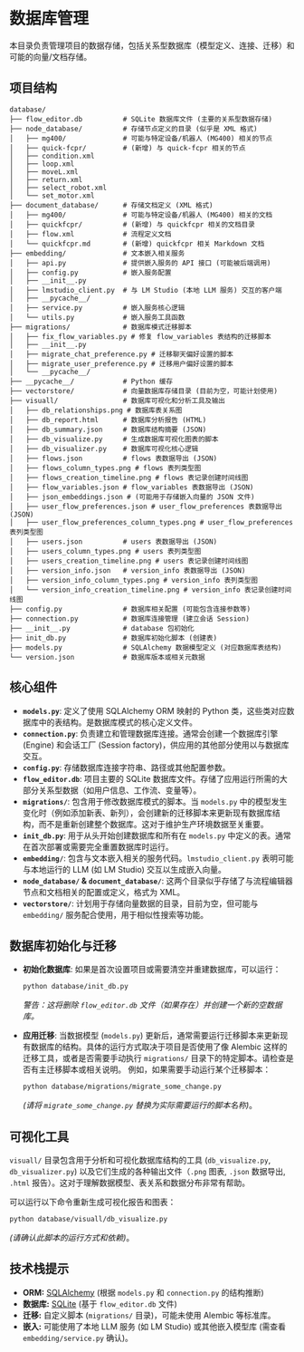 # 数据库管理

本目录负责管理项目的数据存储，包括关系型数据库（模型定义、连接、迁移）和可能的向量/文档存储。

## 项目结构

```
database/
├── flow_editor.db          # SQLite 数据库文件 (主要的关系型数据存储)
├── node_database/          # 存储节点定义的目录 (似乎是 XML 格式)
│   ├── mg400/              # 可能与特定设备/机器人 (MG400) 相关的节点
│   ├── quick-fcpr/         # (新增) 与 quick-fcpr 相关的节点
│   ├── condition.xml
│   ├── loop.xml
│   ├── moveL.xml
│   ├── return.xml
│   ├── select_robot.xml
│   └── set_motor.xml
├── document_database/      # 存储文档定义 (XML 格式)
│   ├── mg400/              # 可能与特定设备/机器人 (MG400) 相关的文档
│   ├── quickfcpr/          # (新增) 与 quickfcpr 相关的文档目录
│   ├── flow.xml            # 流程定义文档
│   └── quickfcpr.md        # (新增) quickfcpr 相关 Markdown 文档
├── embedding/              # 文本嵌入相关服务
│   ├── api.py              # 提供嵌入服务的 API 接口 (可能被后端调用)
│   ├── config.py           # 嵌入服务配置
│   ├── __init__.py
│   ├── lmstudio_client.py  # 与 LM Studio (本地 LLM 服务) 交互的客户端
│   ├── __pycache__/
│   ├── service.py          # 嵌入服务核心逻辑
│   └── utils.py            # 嵌入服务工具函数
├── migrations/             # 数据库模式迁移脚本
│   ├── fix_flow_variables.py # 修复 flow_variables 表结构的迁移脚本
│   ├── __init__.py
│   ├── migrate_chat_preference.py # 迁移聊天偏好设置的脚本
│   ├── migrate_user_preference.py # 迁移用户偏好设置的脚本
│   └── __pycache__/
├── __pycache__/            # Python 缓存
├── vectorstore/            # 向量数据库存储目录 (目前为空，可能计划使用)
├── visuall/                # 数据库可视化和分析工具及输出
│   ├── db_relationships.png # 数据库表关系图
│   ├── db_report.html      # 数据库分析报告 (HTML)
│   ├── db_summary.json     # 数据库结构摘要 (JSON)
│   ├── db_visualize.py     # 生成数据库可视化图表的脚本
│   ├── db_visualizer.py    # 数据库可视化核心逻辑
│   ├── flows.json          # flows 表数据导出 (JSON)
│   ├── flows_column_types.png # flows 表列类型图
│   ├── flows_creation_timeline.png # flows 表记录创建时间线图
│   ├── flow_variables.json # flow_variables 表数据导出 (JSON)
│   ├── json_embeddings.json # (可能用于存储嵌入向量的 JSON 文件)
│   ├── user_flow_preferences.json # user_flow_preferences 表数据导出 (JSON)
│   ├── user_flow_preferences_column_types.png # user_flow_preferences 表列类型图
│   ├── users.json          # users 表数据导出 (JSON)
│   ├── users_column_types.png # users 表列类型图
│   ├── users_creation_timeline.png # users 表记录创建时间线图
│   ├── version_info.json   # version_info 表数据导出 (JSON)
│   ├── version_info_column_types.png # version_info 表列类型图
│   └── version_info_creation_timeline.png # version_info 表记录创建时间线图
├── config.py               # 数据库相关配置 (可能包含连接参数等)
├── connection.py           # 数据库连接管理 (建立会话 Session)
├── __init__.py             # database 包初始化
├── init_db.py              # 数据库初始化脚本 (创建表)
├── models.py               # SQLAlchemy 数据模型定义 (对应数据库表结构)
└── version.json            # 数据库版本或相关元数据
```

## 核心组件

- **`models.py`**: 定义了使用 SQLAlchemy ORM 映射的 Python 类，这些类对应数据库中的表结构。是数据库模式的核心定义文件。
- **`connection.py`**: 负责建立和管理数据库连接。通常会创建一个数据库引擎 (Engine) 和会话工厂 (Session factory)，供应用的其他部分使用以与数据库交互。
- **`config.py`**: 存储数据库连接字符串、路径或其他配置参数。
- **`flow_editor.db`**: 项目主要的 SQLite 数据库文件。存储了应用运行所需的大部分关系型数据（如用户信息、工作流、变量等）。
- **`migrations/`**: 包含用于修改数据库模式的脚本。当 `models.py` 中的模型发生变化时（例如添加新表、新列），会创建新的迁移脚本来更新现有数据库结构，而不是重新创建整个数据库。这对于维护生产环境数据至关重要。
- **`init_db.py`**: 用于从头开始创建数据库和所有在 `models.py` 中定义的表。通常在首次部署或需要完全重置数据库时运行。
- **`embedding/`**: 包含与文本嵌入相关的服务代码。`lmstudio_client.py` 表明可能与本地运行的 LLM (如 LM Studio) 交互以生成嵌入向量。
- **`node_database/` & `document_database/`**: 这两个目录似乎存储了与流程编辑器节点和文档相关的配置或定义，格式为 XML。
- **`vectorstore/`**: 计划用于存储向量数据的目录，目前为空，但可能与 `embedding/` 服务配合使用，用于相似性搜索等功能。

## 数据库初始化与迁移

- **初始化数据库**: 如果是首次设置项目或需要清空并重建数据库，可以运行：

  ```bash
  python database/init_db.py
  ```

  _警告：这将删除 `flow_editor.db` 文件（如果存在）并创建一个新的空数据库。_

- **应用迁移**: 当数据模型 (`models.py`) 更新后，通常需要运行迁移脚本来更新现有数据库的结构。具体的运行方式取决于项目是否使用了像 Alembic 这样的迁移工具，或者是否需要手动执行 `migrations/` 目录下的特定脚本。请检查是否有主迁移脚本或相关说明。
  例如，如果需要手动运行某个迁移脚本：
  ```bash
  python database/migrations/migrate_some_change.py
  ```
  _(请将 `migrate_some_change.py` 替换为实际需要运行的脚本名称)_。

## 可视化工具

`visuall/` 目录包含用于分析和可视化数据库结构的工具 (`db_visualize.py`, `db_visualizer.py`) 以及它们生成的各种输出文件（`.png` 图表, `.json` 数据导出, `.html` 报告）。这对于理解数据模型、表关系和数据分布非常有帮助。

可以运行以下命令重新生成可视化报告和图表：

```bash
python database/visuall/db_visualize.py
```

_(请确认此脚本的运行方式和依赖)_。

## 技术栈提示

- **ORM:** [SQLAlchemy](https://www.sqlalchemy.org/) (根据 `models.py` 和 `connection.py` 的结构推断)
- **数据库:** [SQLite](https://www.sqlite.org/index.html) (基于 `flow_editor.db` 文件)
- **迁移:** 自定义脚本 (`migrations/` 目录)，可能未使用 Alembic 等标准库。
- **嵌入:** 可能使用了本地 LLM 服务 (如 LM Studio) 或其他嵌入模型库 (需查看 `embedding/service.py` 确认)。

